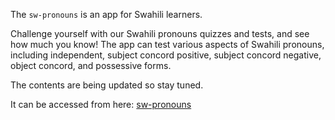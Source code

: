 The `sw-pronouns` is an app for Swahili learners. 

Challenge yourself with our Swahili pronouns quizzes and tests, and see how much you know! The app can test various aspects of Swahili pronouns, including independent, subject concord positive, subject concord negative, object concord, and possessive forms.

The contents are being updated so stay tuned.

It can be accessed from here:
[sw-pronouns](https://sw-pronouns.streamlit.app/)
